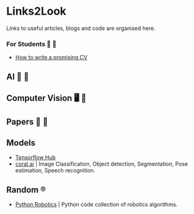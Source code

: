 # Links2Look
Links to useful articles, blogs and code are organised here.


### For Students :blue_book: :pencil:
* [How to write a promising CV](https://yuridevat.hashnode.dev/how-to-write-a-promising-cv)

## AI :robot: :brain:


## Computer Vision :desktop_computer: :eyes:


## Papers :scroll: :bookmark_tabs:

## Models
* [Tensorflow Hub](https://tfhub.dev/)
* [coral.ai](https://coral.ai/models/) | Image Classification, Object detection, Segmentation, Pose estimation, Speech recognition.

## Random :registered:
* [Python Robotics](https://github.com/AtsushiSakai/PythonRobotics) | Python code collection of robotics algorithms.
